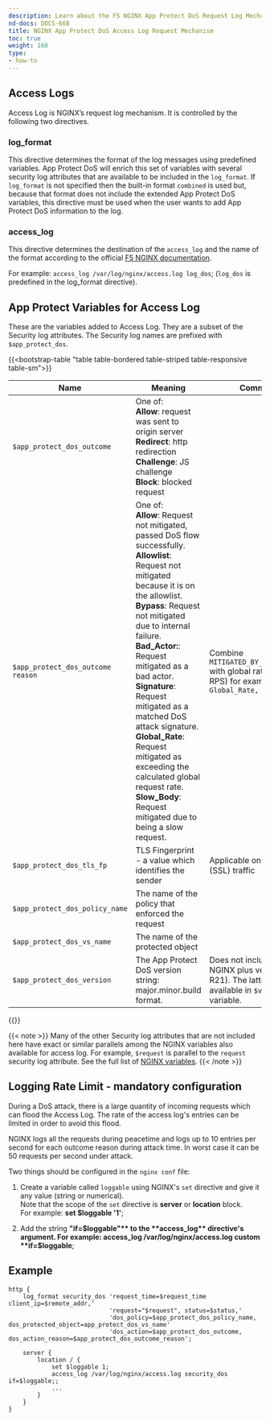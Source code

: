 ```yaml
---
description: Learn about the F5 NGINX App Protect DoS Request Log Mechanism.
nd-docs: DOCS-668
title: NGINX App Protect DoS Access Log Request Mechanism
toc: true
weight: 160
type:
- how-to
---
```


## Access Logs
Access Log is NGINX’s request log mechanism. It is controlled by the following two directives.<br>

### log_format
This directive determines the format of the log messages using predefined variables. App Protect DoS will enrich this set of variables with several security log attributes that are available to be included in the `log_format`. If `log_format` is not specified then the built-in format `combined` is used but, because that format does not include the extended App Protect DoS variables, this directive must be used when the user wants to add App Protect DoS information to the log.

### access_log
This directive determines the destination of the `access_log` and the name of the format according to the official [F5 NGINX documentation](https://docs.nginx.com).

For example: `access_log /var/log/nginx/access.log log_dos`; (`log_dos` is predefined in the log_format directive).

## App Protect Variables for Access Log
These are the variables added to Access Log. They are a subset of the Security log attributes. The Security log names are prefixed with `$app_protect_dos`.

{{<bootstrap-table "table table-bordered table-striped table-responsive table-sm">}}

|Name| Meaning                                                                                                                                                                                                                                                                                                                                                                                                                                              |Comment|
|--- |------------------------------------------------------------------------------------------------------------------------------------------------------------------------------------------------------------------------------------------------------------------------------------------------------------------------------------------------------------------------------------------------------------------------------------------------------|------ |
|`$app_protect_dos_outcome`| One of: <br> **Allow**: request was sent to origin server <br> **Redirect**: http redirection <br> **Challenge**: JS challenge <br> **Block**: blocked request                                                                                                                                                                                                                                                                                       ||
|`$app_protect_dos_outcome reason`| One of: <br> **Allow**: Request not mitigated, passed DoS flow successfully. <br> **Allowlist**: Request not mitigated because it is on the allowlist. <br> **Bypass**: Request not mitigated due to internal failure. <br> **Bad_Actor:**: Request mitigated as a bad actor. <br> **Signature**: Request mitigated as a matched DoS attack signature. <br> **Global_Rate**: Request mitigated as exceeding the calculated global request rate. <br> **Slow_Body**: Request mitigated due to being a slow request. |Combine `MITIGATED_BY_GLOBAL_RATE` with global rate value (in RPS) for example `Global_Rate, value=152,`  |
|`$app_protect_dos_tls_fp`| TLS Fingerprint - a value which identifies the sender                                                                                                                                                                                                                                                                                                                                                                                                |Applicable only in TLS (SSL) traffic|
|`$app_protect_dos_policy_name`| The name of the policy that enforced the request                                                                                                                                                                                                                                                                                                                                                                                                     ||
|`$app_protect_dos_vs_name`| The name of the protected object                                                                                                                                                                                                                                                                                                                                                                                                                     ||
|`$app_protect_dos_version`| The App Protect DoS version string: <br> major.minor.build format.                                                                                                                                                                                                                                                                                                                                                                                   |Does not include the F5 NGINX plus version (e.g. R21). The latter is available in `$version` variable.|

{{</bootstrap-table>}}

   {{< note >}}
Many of the other Security log attributes that are not included here have exact or similar parallels among the NGINX variables also available for access log. For example, `$request` is parallel to the `request` security log attribute. See the full list of [NGINX variables](https://nginx.org/en/docs/http/ngx_http_log_module.html).
   {{< /note >}}


## Logging Rate Limit - mandatory configuration

During a DoS attack, there is a large quantity of incoming requests which can flood the Access Log.
The rate of the access log's entries can be limited in order to avoid this flood.

NGINX logs all the requests during peacetime and logs up to 10 entries per second for each outcome reason during attack time. In worst case it can be 50 requests per second under attack.

Two things should be configured in the `nginx conf` file:

1. Create a variable called `loggable` using NGINX's `set` directive and give it any value (string or numerical). <br>
    Note that the scope of the `set` directive is **server** or **location** block. <br>
    For example: **set $loggable '1'**;

2. Add the string **"if=$loggable"** to the **access_log** directive's argument.
    For example: access_log /var/log/nginx/access.log custom **if=$loggable**;

## Example

```nginx
http {
    log_format security_dos 'request_time=$request_time client_ip=$remote_addr,'
                            'request="$request", status=$status,'
                            'dos_policy=$app_protect_dos_policy_name, dos_protected_object=app_protect_dos_vs_name'
                            'dos_action=$app_protect_dos_outcome, dos_action_reason=$app_protect_dos_outcome_reason';

    server {
        location / {
            set $loggable 1;
            access_log /var/log/nginx/access.log security_dos if=$loggable;;
            ...
        }
    }
}
```
